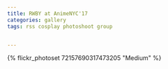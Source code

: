 ```yaml
---
title: RWBY at AnimeNYC'17
categories: gallery
tags: rss cosplay photoshoot group


---
```


{% flickr_photoset 72157690317473205 "Medium" %}